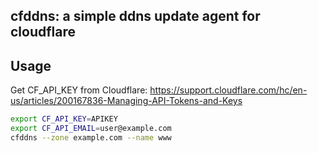 ## cfddns: a simple ddns update agent for cloudflare

## Usage

Get CF_API_KEY from Cloudflare: https://support.cloudflare.com/hc/en-us/articles/200167836-Managing-API-Tokens-and-Keys

```sh
export CF_API_KEY=APIKEY
export CF_API_EMAIL=user@example.com
cfddns --zone example.com --name www
```

